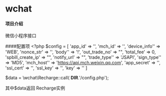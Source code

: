 # wchat

#### 项目介绍
微信小程序接口

####配置项
    <?php
    $config = [
        'app_id' => '',
        'mch_id' => '',
        'device_info'' => 'WEB',
        'nonce_str' => '',
        'body'' => '!',
        'out_trade_no' => "",
        'total_fee' => 0,
        'spbill_create_ip' => "",
        'notify_url' => "",
        'trade_type'' => 'JSAPI',
        'sign_type'' => 'MD5',
        'mch_host'' => 'https://api.mch.weixin.qq.com',
        'app_secret' => '',
        'ssl_cert' => '',
        'ssl_key' => '',
        'key' => ''
    ]

$data = \wchat\Recharge::call( __DIR__.'/config.php');

其中$data返回 Recharge实例